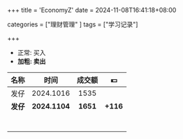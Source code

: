 +++
title = 'EconomyZ'
date = 2024-11-08T16:41:18+08:00



categories = ["理财管理" ] 
tags = ["学习记录"]

+++





- 正常: 买入
- **加粗: 卖出**



|   名称   |     时间      |  成交额  |    💵     |
| :------: | :-----------: | :------: | :------: |
|   发仔   |   2024.1016   |   1535   |          |
| **发仔** | **2024.1104** | **1651** | **+116** |
|          |               |          |          |
|          |               |          |          |
|          |               |          |          |
|          |               |          |          |
|          |               |          |          |
|          |               |          |          |
|          |               |          |          |
